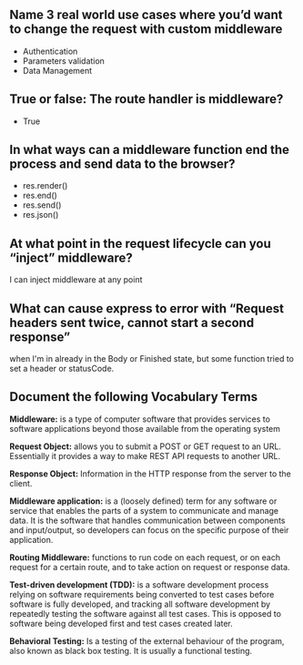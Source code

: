 ## Name 3 real world use cases where you’d want to change the request with custom middleware
* Authentication
* Parameters validation
* Data Management 

## True or false: The route handler is middleware?
* True

## In what ways can a middleware function end the process and send data to the browser?

* res.render()
* res.end()
* res.send()
* res.json() 

## At what point in the request lifecycle can you “inject” middleware?
I can inject middleware at any point 

## What can cause express to error with “Request headers sent twice, cannot start a second response”

when I'm in already in the Body or Finished state, but some function tried to set a header or statusCode.

## Document the following Vocabulary Terms

**Middleware:**  is a type of computer software that provides services to software applications beyond those available from the operating system

 **Request Object:** allows you to submit a POST or GET request to an URL. Essentially it provides a way to make REST API requests to another URL.

 **Response Object:** Information in the HTTP response from the server to the client.

 **Middleware application:** is a (loosely defined) term for any software or service that enables the parts of a system to communicate and manage data. It is the software that handles communication between components and input/output, so developers can focus on the specific purpose of their application.

 **Routing Middleware:**  functions to run code on each request, or on each request for a certain route, and to take action on request or response data.

**Test-driven development (TDD):** is a software development process relying on software requirements being converted to test cases before software is fully developed, and tracking all software development by repeatedly testing the software against all test cases. This is opposed to software being developed first and test cases created later.

**Behavioral Testing:** Is a testing of the external behaviour of the program, also known as black box testing. It is usually a functional testing.




